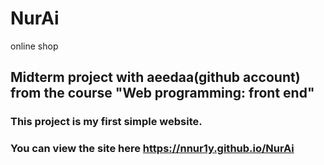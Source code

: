 # NurAi
 online shop
 ## Midterm project with aeedaa(github account) from the course "Web programming: front end"
### This project is my first simple website. 
### You can view the site here https://nnur1y.github.io/NurAi
